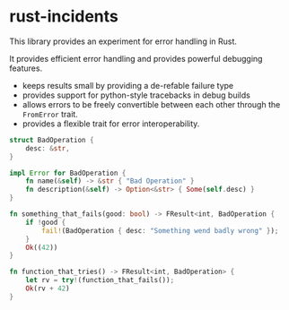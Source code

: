 # rust-incidents

This library provides an experiment for error handling in Rust.

It provides efficient error handling and provides powerful debugging
features.

- keeps results small by providing a de-refable failure type
- provides support for python-style tracebacks in debug builds
- allows errors to be freely convertible between each other through
  the `FromError` trait.
- provides a flexible trait for error interoperability.

```rust
struct BadOperation {
    desc: &str,
}

impl Error for BadOperation {
    fn name(&self) -> &str { "Bad Operation" }
    fn description(&self) -> Option<&str> { Some(self.desc) }
}

fn something_that_fails(good: bool) -> FResult<int, BadOperation {
    if !good {
        fail!(BadOperation { desc: "Something wend badly wrong" });
    }
    Ok((42))
}

fn function_that_tries() -> FResult<int, BadOperation> {
    let rv = try!(function_that_fails());
    Ok(rv + 42)
}
```
